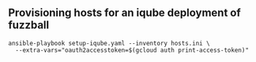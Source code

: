 ## Provisioning hosts for an iqube deployment of fuzzball

    ansible-playbook setup-iqube.yaml --inventory hosts.ini \
	  --extra-vars="oauth2accesstoken=$(gcloud auth print-access-token)"
